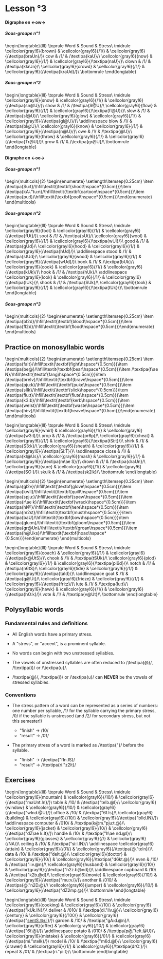 # Lesson °3







#### Digraphe en <-ow->

##### Sous-groupe n°1


\begin{longtable}{lll}
\toprule
Word & Sound & Stress\\
\midrule
\cellcolor{gray!6}{brown} & \cellcolor{gray!6}{/1/} & \cellcolor{gray!6}{/\textipa{braUn}/}\\
cow & /1/ & /\textipa{kaU}/\\
\cellcolor{gray!6}{now} & \cellcolor{gray!6}{/1/} & \cellcolor{gray!6}{/\textipa{naU}/}\\
clown & /1/ & /\textipa{klaUn}/\\
\cellcolor{gray!6}{crowd} & \cellcolor{gray!6}{/1/} & \cellcolor{gray!6}{/\textipa{kraUd}/}\\
\bottomrule
\end{longtable}

##### Sous-groupe n°2


\begin{longtable}{lll}
\toprule
Word & Sound & Stress\\
\midrule
\cellcolor{gray!6}{snow} & \cellcolor{gray!6}{/1/} & \cellcolor{gray!6}{/\textipa{sn@U}/}\\
show & /1/ & /\textipa{S@U}/\\
\cellcolor{gray!6}{flow} & \cellcolor{gray!6}{/1/} & \cellcolor{gray!6}{/\textipa{fl@U}/}\\
slow & /1/ & /\textipa{sl@U}/\\
\cellcolor{gray!6}{glow} & \cellcolor{gray!6}{/1/} & \cellcolor{gray!6}{/\textipa{gl@U}/}\\
\addlinespace
blow & /1/ & /\textipa{bl@U}/\\
\cellcolor{gray!6}{know} & \cellcolor{gray!6}{/1/} & \cellcolor{gray!6}{/\textipa{n@U}/}\\
owe & /1/ & /\textipa{@U}/\\
\cellcolor{gray!6}{throw} & \cellcolor{gray!6}{/1/} & \cellcolor{gray!6}{/\textipa{Tr@U}/}\\
grow & /1/ & /\textipa{gr@U}/\\
\bottomrule
\end{longtable}

#### Digraphe en <-oo->

##### Sous-groupe n°1

\begin{multicols}{2}
\begin{enumerate}
\setlength\itemsep{0.25cm}
\item /\textipa{Su:t}/\hfill\textit{\textbf{shoot\hspace*{0.5cm}}}\item /\textipa{kA:."tu:n}/\hfill\textit{\textbf{cartoon\hspace*{0.5cm}}}\item /\textipa{pu:l}/\hfill\textit{\textbf{pool\hspace*{0.5cm}}}\end{enumerate}
\end{multicols}

##### Sous-groupe n°2


\begin{longtable}{lll}
\toprule
Word & Sound & Stress\\
\midrule
\cellcolor{gray!6}{foot} & \cellcolor{gray!6}{/1/} & \cellcolor{gray!6}{/\textipa{fUt}/}\\
soot & /1/ & /\textipa{sUt}/\\
\cellcolor{gray!6}{wool} & \cellcolor{gray!6}{/1/} & \cellcolor{gray!6}{/\textipa{wUl}/}\\
good & /1/ & /\textipa{gUd}/\\
\cellcolor{gray!6}{hood} & \cellcolor{gray!6}{/1/} & \cellcolor{gray!6}{/\textipa{hUd}/}\\
\addlinespace
stood & /1/ & /\textipa{stUd}/\\
\cellcolor{gray!6}{wood} & \cellcolor{gray!6}{/1/} & \cellcolor{gray!6}{/\textipa{wUd}/}\\
book & /1/ & /\textipa{bUk}/\\
\cellcolor{gray!6}{cook} & \cellcolor{gray!6}{/1/} & \cellcolor{gray!6}{/\textipa{kUk}/}\\
hook & /1/ & /\textipa{hUk}/\\
\addlinespace
\cellcolor{gray!6}{look} & \cellcolor{gray!6}{/1/} & \cellcolor{gray!6}{/\textipa{lUk}/}\\
shook & /1/ & /\textipa{SUk}/\\
\cellcolor{gray!6}{took} & \cellcolor{gray!6}{/1/} & \cellcolor{gray!6}{/\textipa{tUk}/}\\
\bottomrule
\end{longtable}

##### Sous-groupe n°3

\begin{multicols}{2}
\begin{enumerate}
\setlength\itemsep{0.25cm}
\item /\textipa{bl2d}/\hfill\textit{\textbf{blood\hspace*{0.5cm}}}\item /\textipa{fl2d}/\hfill\textit{\textbf{flood\hspace*{0.5cm}}}\end{enumerate}
\end{multicols}

## Practice on monosyllabic words

\begin{multicols}{2}
\begin{enumerate}
\setlength\itemsep{0.25cm}
\item /\textipa{faIt}/\hfill\textit{\textbf{fight\hspace*{0.5cm}}}\item /\textipa{be@}/\hfill\textit{\textbf{bear\hspace*{0.5cm}}}\item /\textipa{f\ae N}/\hfill\textit{\textbf{fang\hspace*{0.5cm}}}\item /\textipa{breIv}/\hfill\textit{\textbf{brave\hspace*{0.5cm}}}\item /\textipa{pju:k}/\hfill\textit{\textbf{puke\hspace*{0.5cm}}}\item /\textipa{slIk}/\hfill\textit{\textbf{slick\hspace*{0.5cm}}}\item /\textipa{flu:t}/\hfill\textit{\textbf{flute\hspace*{0.5cm}}}\item /\textipa{k3:b}/\hfill\textit{\textbf{kerb\hspace*{0.5cm}}}\item /\textipa{weIst}/\hfill\textit{\textbf{waste\hspace*{0.5cm}}}\item /\textipa{hi:v}/\hfill\textit{\textbf{heave\hspace*{0.5cm}}}\end{enumerate}
\end{multicols}

\begin{longtable}{lll}
\toprule
Word & Sound & Stress\\
\midrule
\cellcolor{gray!6}{whirl} & \cellcolor{gray!6}{/1/} & \cellcolor{gray!6}{/\textipa{w3:l}/}\\
prop & /1/ & /\textipa{pr6p}/\\
\cellcolor{gray!6}{cheat} & \cellcolor{gray!6}{/1/} & \cellcolor{gray!6}{/\textipa{tSi:t}/}\\
shirk & /1/ & /\textipa{S3:k}/\\
\cellcolor{gray!6}{sheath} & \cellcolor{gray!6}{/1/} & \cellcolor{gray!6}{/\textipa{Si:T}/}\\
\addlinespace
close & /1/ & /\textipa{kl@Us}/\\
\cellcolor{gray!6}{mash} & \cellcolor{gray!6}{/1/} & \cellcolor{gray!6}{/\textipa{m\ae S}/}\\
drown & /1/ & /\textipa{draUn}/\\
\cellcolor{gray!6}{sure} & \cellcolor{gray!6}{/1/} & \cellcolor{gray!6}{/\textipa{SO:}/}\\
skulk & /1/ & /\textipa{sk2lk}/\\
\bottomrule
\end{longtable}

\begin{multicols}{2}
\begin{enumerate}
\setlength\itemsep{0.25cm}
\item /\textipa{gl2v}/\hfill\textit{\textbf{glove\hspace*{0.5cm}}}\item /\textipa{kwIl}/\hfill\textit{\textbf{quill\hspace*{0.5cm}}}\item /\textipa{spju:}/\hfill\textit{\textbf{spew\hspace*{0.5cm}}}\item /\textipa{r\ae k}/\hfill\textit{\textbf{wrack\hspace*{0.5cm}}}\item /\textipa{hI@}/\hfill\textit{\textbf{here\hspace*{0.5cm}}}\item /\textipa{m2st}/\hfill\textit{\textbf{must\hspace*{0.5cm}}}\item /\textipa{baU}/\hfill\textit{\textbf{bow\hspace*{0.5cm}}}\item /\textipa{glu:m}/\hfill\textit{\textbf{gloom\hspace*{0.5cm}}}\item /\textipa{gr@Un}/\hfill\textit{\textbf{groan\hspace*{0.5cm}}}\item /\textipa{h@Uks}/\hfill\textit{\textbf{hoax\hspace*{0.5cm}}}\end{enumerate}
\end{multicols}


\begin{longtable}{lll}
\toprule
Word & Sound & Stress\\
\midrule
\cellcolor{gray!6}{coach} & \cellcolor{gray!6}{/1/} & \cellcolor{gray!6}{/\textipa{k@UtS}/}\\
chook & /1/ & /\textipa{tSUk}/\\
\cellcolor{gray!6}{plod} & \cellcolor{gray!6}{/1/} & \cellcolor{gray!6}{/\textipa{pl6d}/}\\
notch & /1/ & /\textipa{n6tS}/\\
\cellcolor{gray!6}{tide} & \cellcolor{gray!6}{/1/} & \cellcolor{gray!6}{/\textipa{taId}/}\\
\addlinespace
goat & /1/ & /\textipa{g@Ut}/\\
\cellcolor{gray!6}{frieze} & \cellcolor{gray!6}{/1/} & \cellcolor{gray!6}{/\textipa{fri:z}/}\\
lute & /1/ & /\textipa{lu:t}/\\
\cellcolor{gray!6}{hawk} & \cellcolor{gray!6}{/1/} & \cellcolor{gray!6}{/\textipa{hO:k}/}\\
vote & /1/ & /\textipa{v@Ut}/\\
\bottomrule
\end{longtable}

## Polysyllabic words

### Fundamental rules and definitions

* All English words have a primary stress.

* A "stress", or "accent", is a prominent syllable.

* No words can begin with two unstressed syllables.

* The vowels of unstressed syllables are often reduced to /\textipa{@}/, /\textipa{i}/ or /\textipa{u}/.

* /\textipa{@}/, /\textipa{i}/ or /\textipa{u}/ can **NEVER** be the vowels of stressed syllables.

### Conventions

* The stress pattern of a word can be represented as a series of numbers: one number per syllable, /1/ for the syllable carrying the primary stress, /0/ if the syllable is unstressed (and /2/ for secondary stress, but not this semester!)
  - "finish"  $\rightarrow$ /10/
  - "result"  $\rightarrow$ /01/

* The primary stress of a word is marked as /\textipa{"}/ before the syllable.
  - "finish"  $\rightarrow$ /\textipa{"fIn.IS}/
  - "result"  $\rightarrow$ /\textipa{ri."z2lt}/


## Exercises


\begin{longtable}{lll}
\toprule
Word & Sound & Stress\\
\midrule
\cellcolor{gray!6}{mountain} & \cellcolor{gray!6}{/10/} & \cellcolor{gray!6}{/\textipa{"maUnt.In}/}\\
table & /10/ & /\textipa{"teIb.@l}/\\
\cellcolor{gray!6}{window} & \cellcolor{gray!6}{/10/} & \cellcolor{gray!6}{/\textipa{"wInd.@U}/}\\
office & /10/ & /\textipa{"6f.Is}/\\
\cellcolor{gray!6}{building} & \cellcolor{gray!6}{/10/} & \cellcolor{gray!6}{/\textipa{"bIld.IN}/}\\
\addlinespace
computer & /010/ & /\textipa{k@m."pju:t.@}/\\
\cellcolor{gray!6}{jacket} & \cellcolor{gray!6}{/10/} & \cellcolor{gray!6}{/\textipa{"dZ\ae k.It}/}\\
handle & /10/ & /\textipa{"h\ae nd.@l}/\\
\cellcolor{gray!6}{glasses} & \cellcolor{gray!6}{//} & \cellcolor{gray!6}{/NA/}\\
ceiling & /10/ & /\textipa{"si:l.IN}/\\
\addlinespace
\cellcolor{gray!6}{attain} & \cellcolor{gray!6}{/01/} & \cellcolor{gray!6}{/\textipa{@."teIn}/}\\
data & /10/ & /\textipa{"deIt.@}/\\
\cellcolor{gray!6}{doctor} & \cellcolor{gray!6}{/10/} & \cellcolor{gray!6}{/\textipa{"d6kt.@}/}\\
even & /10/ & /\textipa{"i:v.@n}/\\
\cellcolor{gray!6}{husband} & \cellcolor{gray!6}{/10/} & \cellcolor{gray!6}{/\textipa{"h2z.b@nd}/}\\
\addlinespace
cupboard & /10/ & /\textipa{"k2b.@d}/\\
\cellcolor{gray!6}{movie} & \cellcolor{gray!6}{/10/} & \cellcolor{gray!6}{/\textipa{"mu:v.i}/}\\
another & /010/ & /\textipa{@."n2D.@}/\\
\cellcolor{gray!6}{jumper} & \cellcolor{gray!6}{/10/} & \cellcolor{gray!6}{/\textipa{"dZ2mp.@}/}\\
\bottomrule
\end{longtable}


\begin{longtable}{lll}
\toprule
Word & Sound & Stress\\
\midrule
\cellcolor{gray!6}{cooking} & \cellcolor{gray!6}{/10/} & \cellcolor{gray!6}{/\textipa{"kUk.IN}/}\\
deliver & /010/ & /\textipa{di."lIv.@}/\\
\cellcolor{gray!6}{century} & \cellcolor{gray!6}{/100/} & \cellcolor{gray!6}{/\textipa{"sentS.@r.i}/}\\
garden & /10/ & /\textipa{"gA:d.@n}/\\
\cellcolor{gray!6}{offer} & \cellcolor{gray!6}{/10/} & \cellcolor{gray!6}{/\textipa{"6f.@}/}\\
\addlinespace
potato & /010/ & /\textipa{p@."teIt.@U}/\\
\cellcolor{gray!6}{mistake} & \cellcolor{gray!6}{/01/} & \cellcolor{gray!6}{/\textipa{mi."steIk}/}\\
model & /10/ & /\textipa{"m6d.@l}/\\
\cellcolor{gray!6}{drawer} & \cellcolor{gray!6}{/1/} & \cellcolor{gray!6}{/\textipa{drO:}/}\\
repeat & /01/ & /\textipa{ri."pi:t}/\\
\bottomrule
\end{longtable}
